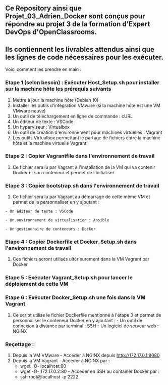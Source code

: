 ## Ce Repository ainsi que Projet_03_Adrien_Docker sont conçus pour répondre au projet 3 de la formation d'Expert DevOps d'OpenClassrooms.

## Ils contiennent les livrables attendus ainsi que les lignes de code nécessaires pour les exécuter.
Voici comment les prendre en main :

### Etape 1 (selon besoin) : Exécuter Host_Setup.sh pour installer sur la machine hôte les prérequis suivants
  1. Mettre à jour la machine hôte (Debian 10)
  2. Installer les outils d'intégration VMware (si la machine hôte est une VM VMware neuve)
  3. Un outil de téléchargement en ligne de commande : cURL
  4. Un éditeur de texte : VSCode
  5. Un hyperviseur : Virtualbox
  6. Un outil de création d'environnement pour machines virtuelles : Vagrant
  7. Les outils Virtualbox permettant le partage de fichiers entre la machine hôte et la machine virtuelle Vagrant
  
### Etape 2 : Copier Vagrantfile dans l'environnement de travail 
  1. Ce fichier sera lu par Vagrant à l'installation de la VM qui va contenir Docker et son conteneur et permet de l'initialiser
 
### Etape 3 : Copier bootstrap.sh dans l'environnement de travail
  1. Ce fichier sera lu par Vagrant au démarrage de cette même VM et permet de la personnaliser en y ajoutant :
  
    - Un éditeur de texte : VSCode
    
    - Un environnement de virtualisation : Ansible
    
    - Un gestionnaire de conteneurs : Docker
    
### Etape 4 : Copier Dockerfile et Docker_Setup.sh dans l'environnement de travail
  1. Ces fichiers seront utilisés ultérieurement dans la VM Vagrant par Docker 
 
### Etape 5 : Exécuter Vagrant_Setup.sh pour lancer le déploiement de cette VM
 
### Etape 6 : Exécuter Docker_Setup.sh une fois dans la VM Vagrant
  1. Ce script utilise le fichier Dockerfile mentionné à l'étape 3 et permet de personnaliser le conteneur Docker en y ajoutant :
    - Un outil de connexion à distance par terminal : SSH
    - Un logiciel de serveur web : NGINX
  
### Reçettage :
  1. Depuis la VM VMware
    - Accéder à NGINX depuis http://172.17.0.1:8080
  2. Depuis la VM Vagrant
    - Accéder à NGINX par :
        - wget -O- localhost:80
        - wget -O- 172.17.0.2:80
    - Accéder en SSH au container Docker par :
        - ssh root@localhost -p 2222
